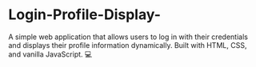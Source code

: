 # Login-Profile-Display-
 A simple web application that allows users to log in with their credentials and displays their profile information dynamically. Built with HTML, CSS, and vanilla JavaScript. 💻
